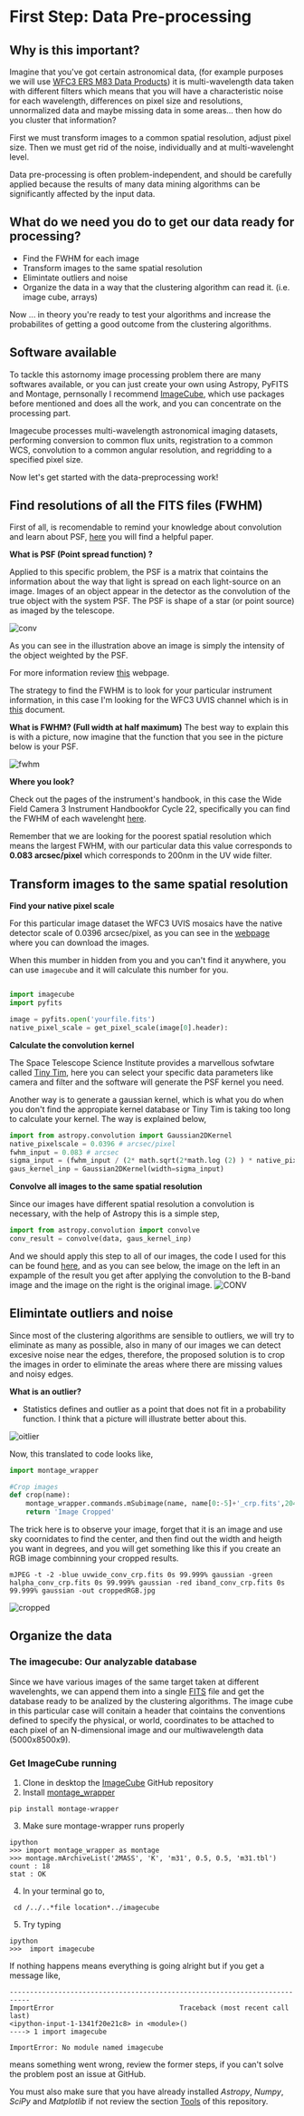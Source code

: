 First Step: Data Pre-processing
=================

Why is this important?
-----------------
Imagine that you've got certain astronomical data, (for example purposes we will use [WFC3 ERS M83 Data Products](http://archive.stsci.edu/prepds/wfc3ers/m83datalist.html)) it is multi-wavelength data taken with different filters which means that you will have a characteristic noise for each wavelength, differences on pixel size and resolutions, unnormalized data and maybe missing data in some areas... then how do you cluster that information?

First we must transform images to a common spatial resolution, adjust pixel size. Then we must get rid of the noise, individually and at multi-wavelenght level.

Data pre-processing is often problem-independent, and should be carefully applied because the results of many data mining algorithms can be significantly affected by the input data.

What do we need you do to get our data ready for processing?
-----------------
* Find the FWHM for each image
* Transform images to the same spatial resolution
* Elimintate outliers and noise
* Organize the data in a way that the clustering algorithm can read it. (i.e. image cube, arrays)
 
Now ... in theory you're ready to test your algorithms and increase the probabilites of getting a good outcome from the clustering algorithms.

Software available
-----------------
To tackle this astornomy image processing problem there are many softwares available, or you can just create your own using Astropy, PyFITS and Montage, pernsonally I recommend [ImageCube](https://github.com/sophiathl/imagecube.git),
 which use packages before mentioned and does all the work, and you can concentrate on the processing part.
 
 Imagecube processes multi-wavelength astronomical imaging datasets, performing conversion to common flux units,
 registration to a common WCS, convolution to a common angular resolution, and regridding to a specified pixel size.
 
 Now let's get started with the data-preprocessing work!
 
Find resolutions of all the FITS files (FWHM)
----------------- 
First of all, is recomendable to remind your knowledge about convolution and learn about PSF, [here](http://www.jstor.org/stable/pdfplus/10.1086/662219.pdf?acceptTC=true) you will find a helpful paper.

**What is PSF (Point spread function) ?**

Applied to this specific problem, the PSF is a matrix that cointains the information about the way that light is spread on each light-source on an image. Images of an object appear in the detector as the convolution of the true object with the system PSF.
The PSF is shape of a star (or point source) as imaged by the telescope.

![conv](https://raw.githubusercontent.com/LaurethTeX/Clustering/c984066ad84abfbd090745092fdfa041ea9f5998/ConvolutionSimp_1.png)

As you can see in the illustration above an image is simply the intensity of the object weighted by the PSF.

For more information review [this](http://exoplanet.as.arizona.edu/~lclose/a302/lecture9/Lecture_9.html) webpage.

The strategy to find the FWHM is to look for your particular instrument information, in this case I'm looking for the WFC3 UVIS channel which is in [this](http://www.stsci.edu/institute/org/telescopes/Reports/ISR-TEL-2010-01) document.

**What is FWHM? (Full width at half maximum)**
The best way to explain this is with a picture, now imagine that the function that you see in the picture below is your PSF.

![fwhm](https://raw.githubusercontent.com/LaurethTeX/Clustering/9e5b09002afd67628b3780ac83ed9a1fd42562e1/360px-FWHM.png)

**Where you look?**

Check out the pages of the instrument's handbook, in this case the Wide Field Camera 3 Instrument Handbookfor Cycle 22, specifically you can find the FWHM of each wavelenght [here](http://www.stsci.edu/hst/wfc3/documents/handbooks/currentIHB/c06_uvis07.html#391844).

Remember that we are looking for the poorest spatial resolution which means the largest FWHM, with our particular data this value corresponds to **0.083 arcsec/pixel** which corresponds to 200nm in the UV wide filter.


Transform images to the same spatial resolution
----------------- 
**Find your native pixel scale**

For this particular image dataset the WFC3 UVIS mosaics have the native detector scale of 0.0396 arcsec/pixel, as you can see in the [webpage](http://archive.stsci.edu/prepds/wfc3ers/m83datalist.html) where you can download the images.

When this mumber in hidden from you and you can't find it anywhere, you can use `imagecube` and it will calculate this number for you.
```python

import imagecube
import pyfits

image = pyfits.open('yourfile.fits')
native_pixel_scale = get_pixel_scale(image[0].header):

```

**Calculate the convolution kernel**

The Space Telescope Science Institute provides a marvellous sofwtare called [Tiny Tim](http://www.stsci.edu/hst/observatory/focus/TinyTim), here you can select your specific data parameters like camera and filter and the software will generate the PSF kernel you need.

Another way is to generate a gaussian kernel, which is what you do when you don't find the appropiate kernel database or Tiny Tim is taking too long to calculate your kernel. The way is explained below,
```python
import from astropy.convolution import Gaussian2DKernel
native_pixelscale = 0.0396 # arcsec/pixel
fwhm_input = 0.083 # arcsec
sigma_input = (fwhm_input / (2* math.sqrt(2*math.log (2) ) * native_pixelscale))
gaus_kernel_inp = Gaussian2DKernel(width=sigma_input)
```

**Convolve all images to the same spatial resolution**

Since our images have different spatial resolution a convolution is necessary, with the help of Astropy this is a simple step,
```python
import from astropy.convolution import convolve
conv_result = convolve(data, gaus_kernel_inp)
```
And we should apply this step to all of our images, the code I used for this can be found [here](https://github.com/LaurethTeX/Clustering/blob/master/convolution.py), and as you can see below, the image on the left in an expample of the result you get after applying the convolution to the B-band image and the image on the right is the original image.
![CONV](https://raw.githubusercontent.com/LaurethTeX/Clustering/bce9a87a243002b553fdeafa3b8e92f105a3e513/conv.jpg)

Elimintate outliers and noise
-----------------
Since most of the clustering algorithms are sensible to outliers, we will try to eliminate as many as possible, also in many of our images we can detect excesive noise near the edges, therefore, the proposed solution is to crop the images in order to eliminate the areas where there are missing values and noisy edges.

**What is an outlier?**

* Statistics defines and outlier as a point that does not fit in a probability function.
I think that a picture will illustrate better about this.

![oitlier](https://raw.githubusercontent.com/LaurethTeX/Clustering/ab24e961e65b94f59d733f7d628475992b9b3620/outliers1.jpg)

Now, this translated to code looks like,
```python
import montage_wrapper

#Crop images
def crop(name):
    montage_wrapper.commands.mSubimage(name, name[0:-5]+'_crp.fits',204.2683,-29.839535, xsize=0.03930, debug=False, all_pixels=False, hdu=None, status_file=None, ysize=0.07907)
    return 'Image Cropped'
```
The trick here is to observe your image, forget that it is an image and use sky coornidates to find the center, and then find out the width and heigth you want in degrees, and you will get something like this if you create an RGB image combinning your cropped results.
```shell
mJPEG -t -2 -blue uvwide_conv_crp.fits 0s 99.999% gaussian -green halpha_conv_crp.fits 0s 99.999% gaussian -red iband_conv_crp.fits 0s 99.999% gaussian -out croppedRGB.jpg
```

![cropped](https://raw.githubusercontent.com/LaurethTeX/Clustering/86cfabfbd52e54ffd98a979d7fe7fbe2b3f535e3/croppedRGB-2.jpg)

Organize the data
-----------------


### The imagecube: Our analyzable database

Since we have various images of the same target taken at different wavelenghts, we can append them into a single [FITS](http://fits.gsfc.nasa.gov/fits_wcs.html) file and get the database ready to be analized by the clustering algorithms. 
The image cube in this particular case will conitain a header that cointains the conventions defined to specify the physical, or world, coordinates to be attached to each pixel of an N-dimensional image and our multiwavelength data (5000x8500x9).

### Get ImageCube running

1. Clone in desktop the [ImageCube](https://github.com/sophiathl/imagecube.git) GitHub repository
2. Install [montage_wrapper](http://www.astropy.org/montage-wrapper/)

  ```
  pip install montage-wrapper
  ```
3. Make sure montage-wrapper runs properly

  ```
  ipython
  >>> import montage_wrapper as montage
  >>> montage.mArchiveList('2MASS', 'K', 'm31', 0.5, 0.5, 'm31.tbl')
  count : 18
  stat : OK
  ```
4. In your terminal go to,

  ```
   cd /../..*file location*../imagecube
  ```
5. Try typing

  ```
  ipython
  >>>  import imagecube
  ```
  
If nothing happens means everything is going alright but if you get a message like,

  ```
  ---------------------------------------------------------------------------
  ImportError                               Traceback (most recent call last)
  <ipython-input-1-1341f20e21c8> in <module>()
  ----> 1 import imagecube
  
  ImportError: No module named imagecube
  ```
  
means something went wrong, review the former steps, if you can't solve the problem post an issue at GitHub.

You must also make sure that you have already installed *Astropy*, *Numpy*, *SciPy* and *Matplotlib* if not review the section [Tools](https://github.com/LaurethTeX/Clustering/blob/master/Tools.md) of this repository.
